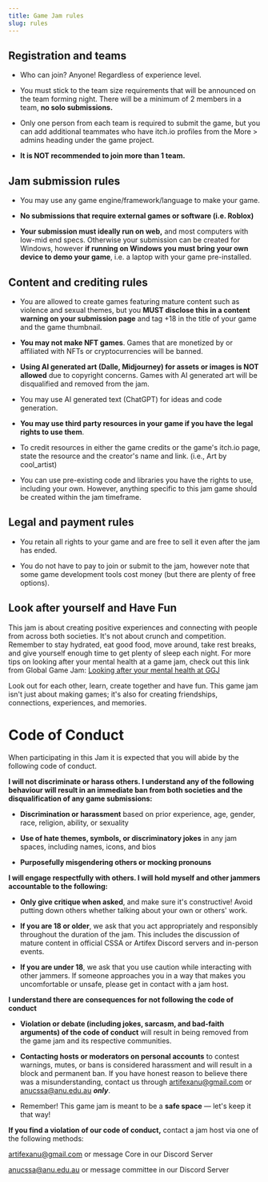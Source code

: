 ```yaml
---
title: Game Jam rules
slug: rules
---
```


## Registration and teams

- Who can join? Anyone! Regardless of experience level.
- You must stick to the team size requirements that will be announced on
  the team forming night. There will be a minimum of 2 members in a
  team, **no solo submissions.**
- Only one person from each team is required to submit the game, but you
  can add additional teammates who have itch.io profiles from the More \> admins heading under the game project.

- **It is NOT recommended to join more than 1 team.**

## Jam submission rules

- You may use any game engine/framework/language to make your game.

- **No submissions that require external games or software (i.e.
  Roblox)**

- **Your submission must ideally run on web,** and most computers with
  low-mid end specs. Otherwise your submission can be created for
  Windows, however **if running on Windows you must bring your own
  device to demo your game**, i.e. a laptop with your game
  pre-installed.

## Content and crediting rules

- You are allowed to create games featuring mature content such as
  violence and sexual themes, but you **MUST disclose this in a content
  warning on your submission page** and tag +18 in the title of your
  game and the game thumbnail.

- **You may not make NFT games**. Games that are monetized by or
  affiliated with NFTs or cryptocurrencies will be banned.

- **Using AI generated art (Dalle, Midjourney) for assets or images is
  NOT allowed** due to copyright concerns. Games with AI generated art
  will be disqualified and removed from the jam.

- You may use AI generated text (ChatGPT) for ideas and code generation.

- **You may use third party resources in your game if you have the legal
  rights to use them**.

- To credit resources in either the game credits or the game's itch.io
  page, state the resource and the creator's name and link. (i.e., Art
  by cool_artist)

- You can use pre-existing code and libraries you have the rights to
  use, including your own. However, anything specific to this jam game
  should be created within the jam timeframe.

## Legal and payment rules

- You retain all rights to your game and are free to sell it even after
  the jam has ended.

- You do not have to pay to join or submit to the jam, however note that
  some game development tools cost money (but there are plenty of free
  options).

## Look after yourself and Have Fun

This jam is about creating positive experiences and connecting with
people from across both societies. It\'s not about crunch and
competition. Remember to stay hydrated, eat good food, move around, take
rest breaks, and give yourself enough time to get plenty of sleep each
night. For more tips on looking after your mental health at a game jam,
check out this link from Global Game Jam: [Looking after your mental
health at GGJ](https://v3.globalgamejam.org/news/looking-after-your-mental-health-ggj)

Look out for each other, learn, create together and have fun. This game
jam isn't just about making games; it\'s also for creating friendships,
connections, experiences, and memories.

# Code of Conduct

When participating in this Jam it is expected that you will abide by the
following code of conduct.

**I will not discriminate or harass others. I understand any of the
following behaviour will result in an immediate ban from both societies
and the disqualification of any game submissions:**

- **Discrimination or harassment** based on prior experience, age,
  gender, race, religion, ability, or sexuality

- **Use of hate themes, symbols, or discriminatory jokes** in any jam
  spaces, including names, icons, and bios

- **Purposefully misgendering others or mocking pronouns**

**I will engage respectfully with others. I will hold myself and other
jammers accountable to the following:**

- **Only give critique when asked**, and make sure it's constructive!
  Avoid putting down others whether talking about your own or others'
  work.

- **If you are 18 or older**, we ask that you act appropriately and
  responsibly throughout the duration of the jam. This includes the
  discussion of mature content in official CSSA or Artifex Discord
  servers and in-person events.

- **If you are under 18**, we ask that you use caution while
  interacting with other jammers. If someone approaches you in a way
  that makes you uncomfortable or unsafe, please get in contact with a
  jam host.

**I understand there are consequences for not following the code of
conduct**

- **Violation or debate (including jokes, sarcasm, and bad-faith
  arguments) of the code of conduct** will result in being removed from
  the game jam and its respective communities.

- **Contacting hosts or moderators on personal accounts** to contest
  warnings, mutes, or bans is considered harassment and will result in a
  block and permanent ban. If you have honest reason to believe there
  was a misunderstanding, contact us through
  [artifexanu@gmail.com](mailto:artifexanu@gmail.com) or
  [anucssa@anu.edu.au](mailto:anucssa@anu.edu.au) **_only_**.

- Remember! This game jam is meant to be a **safe space** — let's
  keep it that way!

**If you find a violation of our code of conduct,** contact a jam host
via one of the following methods:

[artifexanu@gmail.com](mailto:artifexanu@gmail.com) or
message Core in our Discord Server

[anucssa@anu.edu.au](mailto:anucssa@anu.edu.au) or message
committee in our Discord Server

